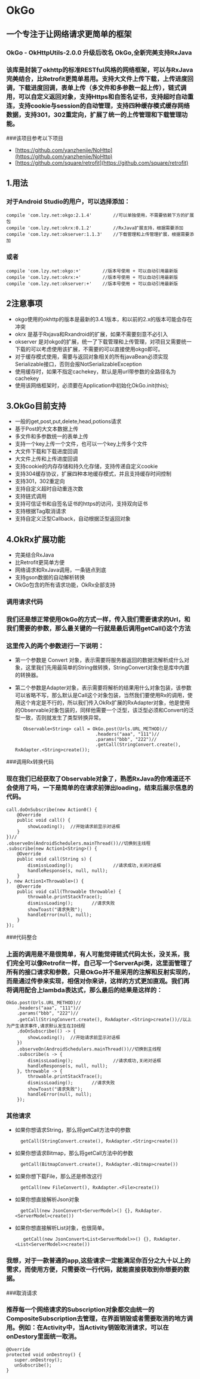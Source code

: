 # OkGo
## 一个专注于让网络请求更简单的框架
### OkGo - OkHttpUtils-2.0.0 升级后改名 OkGo,全新完美支持RxJava

### 该库是封装了okhttp的标准RESTful风格的网络框架，可以与RxJava完美结合，比Retrofit更简单易用。支持大文件上传下载，上传进度回调，下载进度回调，表单上传（多文件和多参数一起上传），链式调用，可以自定义返回对象，支持Https和自签名证书，支持超时自动重连，支持cookie与session的自动管理，支持四种缓存模式缓存网络数据，支持301，302重定向，扩展了统一的上传管理和下载管理功能。

###该项目参考以下项目
- [https://github.com/yanzhenjie/NoHttp](https://github.com/yanzhenjie/NoHttp)
- [https://github.com/square/retrofit](https://github.com/square/retrofit)

## 1.用法
### 对于Android Studio的用户，可以选择添加：
    compile 'com.lzy.net:okgo:2.1.4'        //可以单独使用，不需要依赖下方的扩展包
    compile 'com.lzy.net:okrx:0.1.2'        //RxJava扩展支持，根据需要添加
    compile 'com.lzy.net:okserver:1.1.3'    //下载管理和上传管理扩展，根据需要添加

### 或者
    compile 'com.lzy.net:okgo:+'        //版本号使用 + 可以自动引用最新版
    compile 'com.lzy.net:okrx:+'        //版本号使用 + 可以自动引用最新版
    compile 'com.lzy.net:okserver:+'    //版本号使用 + 可以自动引用最新版

## 2注意事项
- okgo使用的okhttp的版本是最新的3.4.1版本，和以前的2.x的版本可能会存在冲突
- okrx 是基于Rxjava和Rxandroid的扩展，如果不需要刻意不必引入
- okserver 是对okgo的扩展，统一了下载管理和上传管理，对项目又需要统一下载的可以考虑使用该扩展，不需要的可以直接使用okgo即可。
- 对于缓存模式使用，需要与返回对象相关的所有javaBean必须实现Serializable接口，否则会报NotSerializableException
- 使用缓存时，如果不指定cachekey，默认是用url带参数的全路径名为cachekey
- 使用该网络框架时，必须要在Application中初始化OkGo.init(this);

## 3.OkGo目前支持
- 一般的get,post,put,delete,head,potions请求
- 基于Post的大文本数据上传
- 多文件和多参数统一的表单上传
- 支持一个key上传一个文件，也可以一个key上传多个文件
- 大文件下载和下载进度回调
- 大文件上传和上传进度回调
- 支持cookie的内存存储和持久化存储，支持传递自定义cookie
- 支持304缓存协议，扩展四种本地缓存模式，并且支持缓存时间控制
- 支持301，302重定向
- 支持自定义超时自动重连次数
- 支持链式调用
- 支持可信证书和自签名证书的https的访问，支持双向证书
- 支持根据Tag取消请求
- 支持自定义泛型Callback，自动根据泛型返回对象

## 4.OkRx扩展功能
- 完美结合RxJava
- 比Retrofit更简单方便
- 网络请求和RxJava调用，一条链点到底
- 支持gson数据的自动解析转换
- OkGo包含的所有请求功能，OkRx全部支持

### 调用请求代码
### 我们还是想正常使用OkGo的方式一样，传入我们需要请求的Url，和我们需要的参数，那么最关键的一行就是最后调用getCall()这个方法
### 这里传入的两个参数进行一下说明：
- 第一个参数是 Convert 对象，表示需要将服务器返回的数据流解析成什么对象，这里我们先用最简单的String做转换，StringConvert对象也是库中内置的转换器。
- 第二个参数是Adapter对象，表示需要将解析的结果用什么对象包装，该参数可以省略不写，那么默认是Call<T>这个对象包装，当然我们要使用Rx的调用，使用这个肯定是不行的，所以我们传入OkRx扩展的RxAdapter对象，他是使用的Observable<T>对象包装的，同样他需要一个泛型，该泛型必须和Convert的泛型一致，否则就发生了类型转换异常。

         Observable<String> call = OkGo.post(Urls.URL_METHOD)//
                                    .headers("aaa", "111")//
                                    .params("bbb", "222")//
                                    .getCall(StringConvert.create(), RxAdapter.<String>create());


###调用Rx转换代码
### 现在我们已经获取了Observable对象了，熟悉RxJava的你难道还不会使用了吗，一下是简单的在请求前弹出loading，结束后展示信息的代码。
    call.doOnSubscribe(new Action0() {
        @Override
        public void call() {
            showLoading();  //开始请求前显示对话框
        }
    })//
    .observeOn(AndroidSchedulers.mainThread())//切换到主线程
    .subscribe(new Action1<String>() {
        @Override
        public void call(String s) {
            dismissLoading();               //请求成功,关闭对话框
            handleResponse(s, null, null);
        }
    }, new Action1<Throwable>() {
        @Override
        public void call(Throwable throwable) {
            throwable.printStackTrace();
            dismissLoading();       //请求失败
            showToast("请求失败");
            handleError(null, null);
        }
    });

###代码整合
### 上面的调用是不是很简单，有人可能觉得链式代码太长，没关系，我们完全可以像Retrofit一样，自己写一个ServerApi类，这里面管理了所有的接口请求和参数，只是OkGo并不是采用的注解和反射实现的，而是通过传参来实现，相信对你来讲，这样的方式更加直观。我们再将调用配合上lambda表达式，那么最后的结果是这样的：
    OkGo.post(Urls.URL_METHOD)//
        .headers("aaa", "111")//
        .params("bbb", "222")//
        .getCall(StringConvert.create(), RxAdapter.<String>create())//以上为产生请求事件,请求默认发生在IO线程
        .doOnSubscribe(() -> {
            showLoading();  //开始请求前显示对话框
        })
        .observeOn(AndroidSchedulers.mainThread())//切换到主线程
        .subscribe(s -> {
            dismissLoading();               //请求成功,关闭对话框
            handleResponse(s, null, null);
        }, throwable -> {
            throwable.printStackTrace();
            dismissLoading();       //请求失败
            showToast("请求失败");
            handleError(null, null);
        });

### 其他请求
- 如果你想请求String，那么将getCall方法中的参数
        
        getCall(StringConvert.create(), RxAdapter.<String>create())
- 如果你想请求Bitmap，那么将getCall方法中的参数

        getCall(BitmapConvert.create(), RxAdapter.<Bitmap>create())
- 如果你想下载File，那么还是修改这行

        getCall(new FileConvert(), RxAdapter.<File>create())
- 如果你想直接解析Json对象
 
        getCall(new JsonConvert<ServerModel>() {}, RxAdapter.<ServerModel>create())

- 如果你想直接解析List<Bean>对象，也很简单。

         getCall(new JsonConvert<List<ServerModel>>() {}, RxAdapter.<List<ServerModel>>create())
### 我想，对于一款普通的app,这些请求一定能满足你百分之九十以上的需求，而使用方便，只需要改一行代码，就能直接获取到你想要的数据。

###取消请求
### 推荐每一个网络请求的Subscription对象都交由统一的CompositeSubscription去管理，在界面销毁或者需要取消的地方调用。例如：在Activity中，当Activity销毁取消请求，可以在onDestory里面统一取消。
    @Override
    protected void onDestroy() {
       super.onDestroy();
       unSubscribe();
    }



